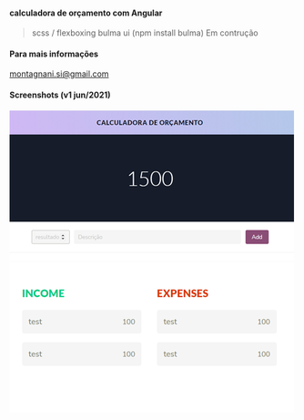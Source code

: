 #### calculadora de orçamento com Angular

> scss / flexboxing
> bulma ui (npm install bulma)
> Em contrução

#### Para mais informações
montagnani.si@gmail.com

#### Screenshots (v1 jun/2021)
![Screenshot](https://github.com/Smont/buget-calculator/blob/master/src/assets/print-01.png)
![Screenshot](https://github.com/Smont/buget-calculator/blob/master/src/assets/print-02.png)


